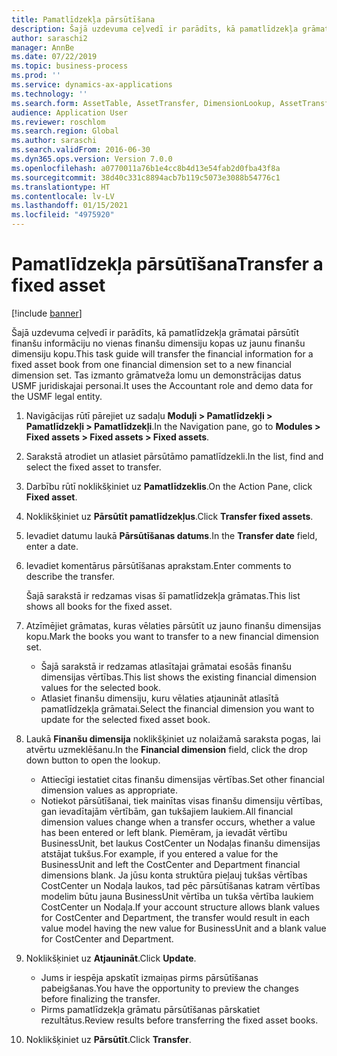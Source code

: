 ```yaml
---
title: Pamatlīdzekļa pārsūtīšana
description: Šajā uzdevuma ceļvedī ir parādīts, kā pamatlīdzekļa grāmatai pārsūtīt finanšu informāciju no vienas finanšu dimensiju kopas uz jaunu finanšu dimensiju kopu.
author: saraschi2
manager: AnnBe
ms.date: 07/22/2019
ms.topic: business-process
ms.prod: ''
ms.service: dynamics-ax-applications
ms.technology: ''
ms.search.form: AssetTable, AssetTransfer, DimensionLookup, AssetTransferConfirmation
audience: Application User
ms.reviewer: roschlom
ms.search.region: Global
ms.author: saraschi
ms.search.validFrom: 2016-06-30
ms.dyn365.ops.version: Version 7.0.0
ms.openlocfilehash: a0770011a76b1e4cc8b4d13e54fab2d0fba43f8a
ms.sourcegitcommit: 38d40c331c8894acb7b119c5073e3088b54776c1
ms.translationtype: HT
ms.contentlocale: lv-LV
ms.lasthandoff: 01/15/2021
ms.locfileid: "4975920"
---
```

# <a name="transfer-a-fixed-asset"></a><span data-ttu-id="a09f2-103">Pamatlīdzekļa pārsūtīšana</span><span class="sxs-lookup"><span data-stu-id="a09f2-103">Transfer a fixed asset</span></span>

[!include [banner](../../includes/banner.md)]

<span data-ttu-id="a09f2-104">Šajā uzdevuma ceļvedī ir parādīts, kā pamatlīdzekļa grāmatai pārsūtīt finanšu informāciju no vienas finanšu dimensiju kopas uz jaunu finanšu dimensiju kopu.</span><span class="sxs-lookup"><span data-stu-id="a09f2-104">This task guide will transfer the financial information for a fixed asset book from one financial dimension set to a new financial dimension set.</span></span>  <span data-ttu-id="a09f2-105">Tas izmanto grāmatveža lomu un demonstrācijas datus USMF juridiskajai personai.</span><span class="sxs-lookup"><span data-stu-id="a09f2-105">It uses the Accountant role and demo data for the USMF legal entity.</span></span>

1. <span data-ttu-id="a09f2-106">Navigācijas rūtī pārejiet uz sadaļu **Moduļi > Pamatlīdzekļi > Pamatlīdzekļi > Pamatlīdzekļi**.</span><span class="sxs-lookup"><span data-stu-id="a09f2-106">In the Navigation pane, go to **Modules > Fixed assets > Fixed assets > Fixed assets**.</span></span>
2. <span data-ttu-id="a09f2-107">Sarakstā atrodiet un atlasiet pārsūtāmo pamatlīdzekli.</span><span class="sxs-lookup"><span data-stu-id="a09f2-107">In the list, find and select the fixed asset to transfer.</span></span>
3. <span data-ttu-id="a09f2-108">Darbību rūtī noklikšķiniet uz **Pamatlīdzeklis**.</span><span class="sxs-lookup"><span data-stu-id="a09f2-108">On the Action Pane, click **Fixed asset**.</span></span>
4. <span data-ttu-id="a09f2-109">Noklikšķiniet uz **Pārsūtīt pamatlīdzekļus**.</span><span class="sxs-lookup"><span data-stu-id="a09f2-109">Click **Transfer fixed assets**.</span></span>
5. <span data-ttu-id="a09f2-110">Ievadiet datumu laukā **Pārsūtīšanas datums**.</span><span class="sxs-lookup"><span data-stu-id="a09f2-110">In the **Transfer date** field, enter a date.</span></span>
6. <span data-ttu-id="a09f2-111">Ievadiet komentārus pārsūtīšanas aprakstam.</span><span class="sxs-lookup"><span data-stu-id="a09f2-111">Enter comments to describe the transfer.</span></span>
    
    <span data-ttu-id="a09f2-112">Šajā sarakstā ir redzamas visas šī pamatlīdzekļa grāmatas.</span><span class="sxs-lookup"><span data-stu-id="a09f2-112">This list shows all books for the fixed asset.</span></span>  
7. <span data-ttu-id="a09f2-113">Atzīmējiet grāmatas, kuras vēlaties pārsūtīt uz jauno finanšu dimensijas kopu.</span><span class="sxs-lookup"><span data-stu-id="a09f2-113">Mark the books you want to transfer to a new financial dimension set.</span></span>
    * <span data-ttu-id="a09f2-114">Šajā sarakstā ir redzamas atlasītajai grāmatai esošās finanšu dimensijas vērtības.</span><span class="sxs-lookup"><span data-stu-id="a09f2-114">This list shows the existing financial dimension values for the selected book.</span></span>  
    * <span data-ttu-id="a09f2-115">Atlasiet finanšu dimensiju, kuru vēlaties atjaunināt atlasītā pamatlīdzekļa grāmatai.</span><span class="sxs-lookup"><span data-stu-id="a09f2-115">Select the financial dimension you want to update for the selected fixed asset book.</span></span>  
8. <span data-ttu-id="a09f2-116">Laukā **Finanšu dimensija** noklikšķiniet uz nolaižamā saraksta pogas, lai atvērtu uzmeklēšanu.</span><span class="sxs-lookup"><span data-stu-id="a09f2-116">In the **Financial dimension** field, click the drop down button to open the lookup.</span></span>
    * <span data-ttu-id="a09f2-117">Attiecīgi iestatiet citas finanšu dimensijas vērtības.</span><span class="sxs-lookup"><span data-stu-id="a09f2-117">Set other financial dimension values as appropriate.</span></span>  
    * <span data-ttu-id="a09f2-118">Notiekot pārsūtīšanai, tiek mainītas visas finanšu dimensiju vērtības, gan ievadītajām vērtībām, gan tukšajiem laukiem.</span><span class="sxs-lookup"><span data-stu-id="a09f2-118">All financial dimension values change when a transfer occurs, whether a value has been entered or left blank.</span></span> <span data-ttu-id="a09f2-119">Piemēram, ja ievadāt vērtību BusinessUnit, bet laukus CostCenter un Nodaļas finanšu dimensijas atstājat tukšus.</span><span class="sxs-lookup"><span data-stu-id="a09f2-119">For example, if you entered a value for the BusinessUnit and left the CostCenter and Department financial dimensions blank.</span></span> <span data-ttu-id="a09f2-120">Ja jūsu konta struktūra pieļauj tukšas vērtības CostCenter un Nodaļa laukos, tad pēc pārsūtīšanas katram vērtības modelim būtu jauna BusinessUnit vērtība un tukša vērtība laukiem CostCenter un Nodaļa.</span><span class="sxs-lookup"><span data-stu-id="a09f2-120">If your account structure allows blank values for CostCenter and Department, the transfer would result in each value model having the new value for BusinessUnit and a blank value for CostCenter and Department.</span></span>  
9. <span data-ttu-id="a09f2-121">Noklikšķiniet uz **Atjaunināt**.</span><span class="sxs-lookup"><span data-stu-id="a09f2-121">Click **Update**.</span></span>
    * <span data-ttu-id="a09f2-122">Jums ir iespēja apskatīt izmaiņas pirms pārsūtīšanas pabeigšanas.</span><span class="sxs-lookup"><span data-stu-id="a09f2-122">You have the opportunity to preview the changes before finalizing the transfer.</span></span>  
    * <span data-ttu-id="a09f2-123">Pirms pamatlīdzekļa grāmatu pārsūtīšanas pārskatiet rezultātus.</span><span class="sxs-lookup"><span data-stu-id="a09f2-123">Review results before transferring the fixed asset books.</span></span>  
10. <span data-ttu-id="a09f2-124">Noklikšķiniet uz **Pārsūtīt**.</span><span class="sxs-lookup"><span data-stu-id="a09f2-124">Click **Transfer**.</span></span>

